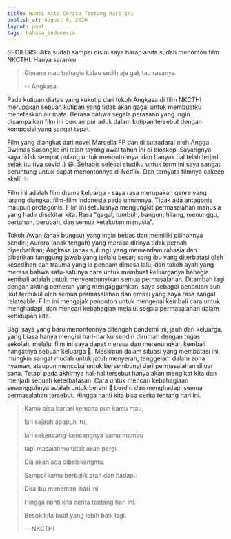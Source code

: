 ```yaml
---
title: Nanti Kita Cerita Tentang Hari ini
publish_at: August 8, 2020
layout: post
tags: bahasa_indonesia
---
```


SPOILERS: Jika sudah sampai disini saya harap anda sudah menonton film NKCTHI. Hanya saranku

> Gimana mau bahagia kalau sedih aja gak tau rasanya
>
> -- Angkasa

Pada kutipan diatas yang kukutip dari tokoh Angkasa di film NKCTHI merupakan sebuah kutipan yang tidak akan gagal untuk membuatku meneteskan air mata. Berasa bahwa segala perasaan yang ingin disampaikan film ini bercampur aduk dalam kutipan tersebut dengan komposisi yang sangat tepat.

Film yang diangkat dari novel Marcella FP dan di sutradarai oleh Angga Dwimas Sasongko ini telah tayang awal tahun ini di bioskop. Sayangnya saya tidak sempat pulang untuk menontonnya, dan banyak hal telah terjadi sejak itu (iya covid..) 😷. Sehabis selesai studiku untuk term ini saya sangat beruntung untuk dapat menontonnya di Netflix. Dan ternyata filmnya cakeep skali! ✨

Film ini adalah film drama keluarga - saya rasa merupakan genre yang jarang diangkat film-film Indonesia pada umumnya. Tidak ada antagonis maupun protagonis. Film ini setulusnya mengungkit permasalahan manusia yang hadir disekitar kita. Rasa "gagal, tumbuh, bangun, hilang, menunggu, bertahan, berubah, dan semua ketakutan manusia".

Tokoh Awan (anak bungsu) yang ingin bebas dan memiliki pilihannya sendiri; Aurora (anak tengah) yang merasa dirinya tidak pernah diperhatikan; Angkasa (anak sulung) yang memendam rahasia dan diberikan tanggung jawab yang terlalu besar; sang ibu yang diterbatasi oleh kesedihan dan trauma yang ia pendam dimasa lalu; dan tokoh ayah yang merasa bahwa satu-satunya cara untuk membuat keluarganya bahagia kembali adalah untuk menyembunyikan semua permasalahan. Ditambah lagi dengan akting pemeran yang mengaggumkan, saya sebagai penonton pun ikut terpukul oleh semua permasalahan dan emosi yang saya rasa sangat relateable. Film ini mengajak penonton untuk mengenal kembali cara untuk menghadapi, dan mencari kebahagian melalui segala permasalahan dalam kehidupan kita.

Bagi saya yang baru menontonnya ditengah pandemi ini, jauh dari keluarga, yang biasa hanya mengisi hari-hariku sendiri dirumah dengan tugas sekolah, melalui film ini saya dapat merasa dan merenungkan kembali hangatnya sebuah keluarga 🥰. Meskipun dalam situasi yang membatasi ini, mungkin sangat mudah untuk jatuh menyerah, tenggelam dalam zona nyaman, ataupun mencoba untuk bersembunyi dari permasalahan diluar sana. Tetapi pada akhirnya hal-hal tersebut hanya akan mengikat kita dan menjadi sebuah keterbatasan. Cara untuk mencari kebahagiaan sesungguhnya adalah untuk berani 💪 berdiri dan menghadapi semua permasalahan tersebut. Hingga nanti kita bisa cerita tentang hari ini.

> Kamu bisa barlari kemana pun kamu mau,
>
> lari sejauh apapun itu,
>
> lari sekencang-kencangnya kamu mampu
>
> tapi masalahmu tidak akan pergi.
>
> Dia akan ada dibelakangmu.
>
> Sampai kamu berbalik arah dan hadapi.
>
> Doa ibu menemani hari ini.
>
> Hingga nanti kita cerita tentang hari ini.
>
> Besok kita buat yang lebih baik lagi.
>
> -- NKCTHI





